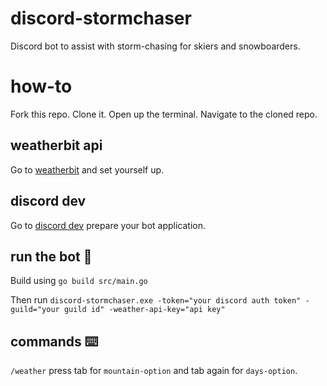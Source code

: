 # discord-stormchaser
Discord bot to assist with storm-chasing for skiers and snowboarders.

# how-to

Fork this repo. Clone it. Open up the terminal. Navigate to the cloned repo.

## weatherbit api

Go to [weatherbit](https://www.weatherbit.io/account/dashboard) and set yourself up.

## discord dev

Go to [discord dev](https://discord.com/developers/applications/) prepare your bot application.

## run the bot :rocket:

Build using `go build src/main.go`

Then run `discord-stormchaser.exe -token="your discord auth token" -guild="your guild id" -weather-api-key="api key"`

## commands ⌨️

`/weather` press tab for `mountain-option` and tab again for `days-option`.
